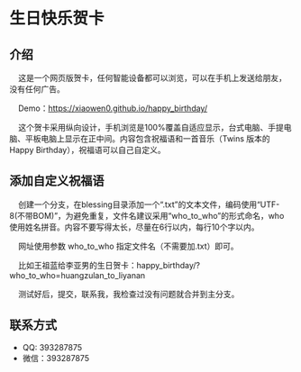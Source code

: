 # 生日快乐贺卡 #

## 介绍 ##

&nbsp;&nbsp;&nbsp;&nbsp;这是一个网页版贺卡，任何智能设备都可以浏览，可以在手机上发送给朋友，没有任何广告。

&nbsp;&nbsp;&nbsp;&nbsp;Demo：<a href="https://xiaowen0.github.io/happy_birthday/">https://xiaowen0.github.io/happy_birthday/</a>

&nbsp;&nbsp;&nbsp;&nbsp;这个贺卡采用纵向设计，手机浏览是100%覆盖自适应显示，台式电脑、手提电脑、平板电脑上显示在正中间。内容包含祝福语和一首音乐（Twins 版本的 Happy Birthday），祝福语可以自己自定义。

## 添加自定义祝福语 ##

&nbsp;&nbsp;&nbsp;&nbsp;创建一个分支，在blessing目录添加一个“<name>.txt”的文本文件，编码使用“UTF-8(不带BOM)”，为避免重复，文件名建议采用“who_to_who”的形式命名，who 使用姓名拼音。内容不要写得太长，尽量在6行以内，每行10个字以内。

&nbsp;&nbsp;&nbsp;&nbsp;网址使用参数 who_to_who 指定文件名（不需要加.txt）即可。

&nbsp;&nbsp;&nbsp;&nbsp;比如王祖蓝给李亚男的生日贺卡：happy_birthday/?who_to_who=huangzulan_to_liyanan

&nbsp;&nbsp;&nbsp;&nbsp;测试好后，提交，联系我，我检查过没有问题就合并到主分支。

## 联系方式 ##

* QQ: 393287875
* 微信：393287875

